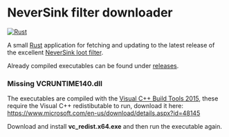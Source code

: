 # NeverSink filter downloader

[![Rust](https://github.com/dhedegaard/neversink-filter-downloader/actions/workflows/rust-build.yml/badge.svg)](https://github.com/dhedegaard/neversink-filter-downloader/actions/workflows/rust-build.yml)

A small [Rust](https://www.rust-lang.org/) application for fetching and updating to the latest release of the excellent [NeverSink loot filter](https://github.com/NeverSinkDev/NeverSink-Filter).

Already compiled executables can be found under [releases](https://github.com/dhedegaard/neversink-filter-downloader/releases).

### Missing VCRUNTIME140.dll

The executables are compiled with the [Visual C++ Build Tools 2015](http://landinghub.visualstudio.com/visual-cpp-build-tools), these require the Visual C++ redistibutable to run, download it here:
<https://www.microsoft.com/en-us/download/details.aspx?id=48145>

Download and install **vc_redist.x64.exe** and then run the executable again.

